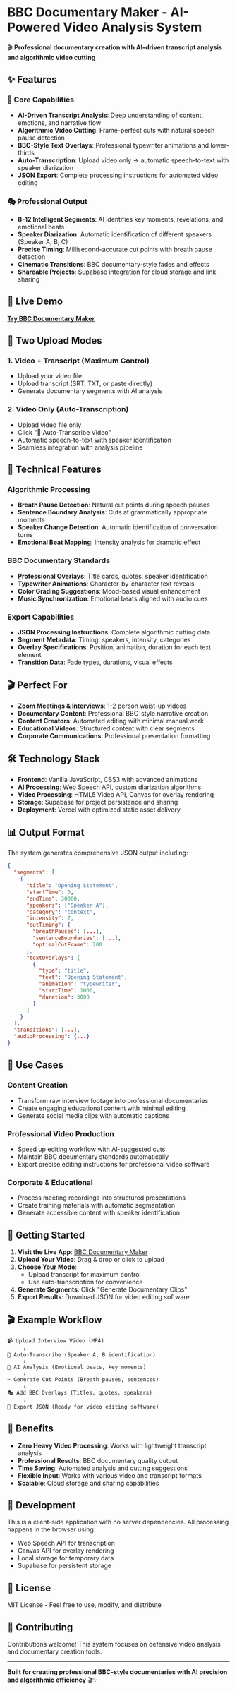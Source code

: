 # BBC Documentary Maker - AI-Powered Video Analysis System

🎬 **Professional documentary creation with AI-driven transcript analysis and algorithmic video cutting**

## ✨ Features

### 🎯 Core Capabilities
- **AI-Driven Transcript Analysis**: Deep understanding of content, emotions, and narrative flow
- **Algorithmic Video Cutting**: Frame-perfect cuts with natural speech pause detection
- **BBC-Style Text Overlays**: Professional typewriter animations and lower-thirds
- **Auto-Transcription**: Upload video only → automatic speech-to-text with speaker diarization
- **JSON Export**: Complete processing instructions for automated video editing

### 🎭 Professional Output
- **8-12 Intelligent Segments**: AI identifies key moments, revelations, and emotional beats
- **Speaker Diarization**: Automatic identification of different speakers (Speaker A, B, C)
- **Precise Timing**: Millisecond-accurate cut points with breath pause detection
- **Cinematic Transitions**: BBC documentary-style fades and effects
- **Shareable Projects**: Supabase integration for cloud storage and link sharing

## 🚀 Live Demo

**[Try BBC Documentary Maker](https://bbcdocumentarysystem-a3qkv70ib-justiceminds-projects.vercel.app)**

## 🎯 Two Upload Modes

### 1. **Video + Transcript** (Maximum Control)
- Upload your video file
- Upload transcript (SRT, TXT, or paste directly)
- Generate documentary segments with AI analysis

### 2. **Video Only** (Auto-Transcription)
- Upload video file only
- Click "🎤 Auto-Transcribe Video"
- Automatic speech-to-text with speaker identification
- Seamless integration with analysis pipeline

## 🔧 Technical Features

### **Algorithmic Processing**
- **Breath Pause Detection**: Natural cut points during speech pauses
- **Sentence Boundary Analysis**: Cuts at grammatically appropriate moments
- **Speaker Change Detection**: Automatic identification of conversation turns
- **Emotional Beat Mapping**: Intensity analysis for dramatic effect

### **BBC Documentary Standards**
- **Professional Overlays**: Title cards, quotes, speaker identification
- **Typewriter Animations**: Character-by-character text reveals
- **Color Grading Suggestions**: Mood-based visual enhancement
- **Music Synchronization**: Emotional beats aligned with audio cues

### **Export Capabilities**
- **JSON Processing Instructions**: Complete algorithmic cutting data
- **Segment Metadata**: Timing, speakers, intensity, categories
- **Overlay Specifications**: Position, animation, duration for each text element
- **Transition Data**: Fade types, durations, visual effects

## 🎬 Perfect For

- **Zoom Meetings & Interviews**: 1-2 person waist-up videos
- **Documentary Content**: Professional BBC-style narrative creation
- **Content Creators**: Automated editing with minimal manual work
- **Educational Videos**: Structured content with clear segments
- **Corporate Communications**: Professional presentation formatting

## 🛠️ Technology Stack

- **Frontend**: Vanilla JavaScript, CSS3 with advanced animations
- **AI Processing**: Web Speech API, custom diarization algorithms
- **Video Processing**: HTML5 Video API, Canvas for overlay rendering
- **Storage**: Supabase for project persistence and sharing
- **Deployment**: Vercel with optimized static asset delivery

## 📊 Output Format

The system generates comprehensive JSON output including:

```json
{
  "segments": [
    {
      "title": "Opening Statement",
      "startTime": 0,
      "endTime": 30000,
      "speakers": ["Speaker A"],
      "category": "context",
      "intensity": 7,
      "cutTiming": {
        "breathPauses": [...],
        "sentenceBoundaries": [...],
        "optimalCutFrame": 200
      },
      "textOverlays": [
        {
          "type": "title",
          "text": "Opening Statement",
          "animation": "typewriter",
          "startTime": 1000,
          "duration": 3000
        }
      ]
    }
  ],
  "transitions": [...],
  "audioProcessing": {...}
}
```

## 🎯 Use Cases

### **Content Creation**
- Transform raw interview footage into professional documentaries
- Create engaging educational content with minimal editing
- Generate social media clips with automatic captions

### **Professional Video Production**
- Speed up editing workflow with AI-suggested cuts
- Maintain BBC documentary standards automatically
- Export precise editing instructions for professional video software

### **Corporate & Educational**
- Process meeting recordings into structured presentations
- Create training materials with automatic segmentation
- Generate accessible content with speaker identification

## 🚀 Getting Started

1. **Visit the Live App**: [BBC Documentary Maker](https://bbcdocumentarysystem-a3qkv70ib-justiceminds-projects.vercel.app)
2. **Upload Your Video**: Drag & drop or click to upload
3. **Choose Your Mode**:
   - Upload transcript for maximum control
   - Use auto-transcription for convenience
4. **Generate Segments**: Click "Generate Documentary Clips"
5. **Export Results**: Download JSON for video editing software

## 🎬 Example Workflow

```
📹 Upload Interview Video (MP4)
     ↓
🎤 Auto-Transcribe (Speaker A, B identification)
     ↓
🧠 AI Analysis (Emotional beats, key moments)
     ↓
✂️ Generate Cut Points (Breath pauses, sentences)
     ↓
🎭 Add BBC Overlays (Titles, quotes, speakers)
     ↓
📄 Export JSON (Ready for video editing software)
```

## 🎯 Benefits

- **Zero Heavy Video Processing**: Works with lightweight transcript analysis
- **Professional Results**: BBC documentary quality output
- **Time Saving**: Automated analysis and cutting suggestions
- **Flexible Input**: Works with various video and transcript formats
- **Scalable**: Cloud storage and sharing capabilities

## 🔧 Development

This is a client-side application with no server dependencies. All processing happens in the browser using:

- Web Speech API for transcription
- Canvas API for overlay rendering
- Local storage for temporary data
- Supabase for persistent storage

## 📝 License

MIT License - Feel free to use, modify, and distribute

## 🤝 Contributing

Contributions welcome! This system focuses on defensive video analysis and documentary creation tools.

---

**Built for creating professional BBC-style documentaries with AI precision and algorithmic efficiency** 🎬✨